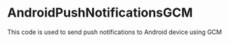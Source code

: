 # AndroidPushNotificationsGCM
This code is used to send push notifications to Android device using GCM




